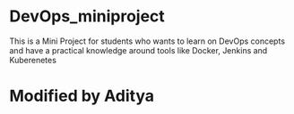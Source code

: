 # DevOps_miniproject
This is a Mini Project for students who wants to learn on DevOps concepts and have a practical knowledge around tools like Docker, Jenkins and Kuberenetes

# Modified by Aditya
